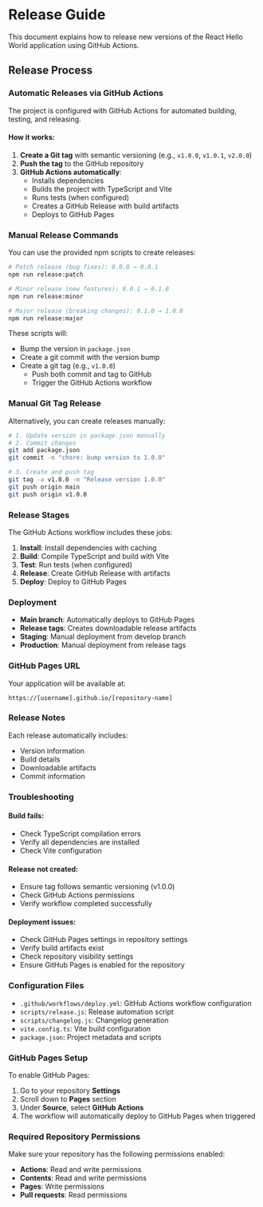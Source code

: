 # Release Guide

This document explains how to release new versions of the React Hello World application using GitHub Actions.

## Release Process

### Automatic Releases via GitHub Actions

The project is configured with GitHub Actions for automated building, testing, and releasing.

#### How it works:

1. **Create a Git tag** with semantic versioning (e.g., `v1.0.0`, `v1.0.1`, `v2.0.0`)
2. **Push the tag** to the GitHub repository
3. **GitHub Actions automatically**:
   - Installs dependencies
   - Builds the project with TypeScript and Vite
   - Runs tests (when configured)
   - Creates a GitHub Release with build artifacts
   - Deploys to GitHub Pages

### Manual Release Commands

You can use the provided npm scripts to create releases:

```bash
# Patch release (bug fixes): 0.0.0 → 0.0.1
npm run release:patch

# Minor release (new features): 0.0.1 → 0.1.0
npm run release:minor

# Major release (breaking changes): 0.1.0 → 1.0.0
npm run release:major
```

These scripts will:
- Bump the version in `package.json`
- Create a git commit with the version bump
- Create a git tag (e.g., `v1.0.0`)
  - Push both commit and tag to GitHub
  - Trigger the GitHub Actions workflow

### Manual Git Tag Release

Alternatively, you can create releases manually:

```bash
# 1. Update version in package.json manually
# 2. Commit changes
git add package.json
git commit -m "chore: bump version to 1.0.0"

# 3. Create and push tag
git tag -a v1.0.0 -m "Release version 1.0.0"
git push origin main
git push origin v1.0.0
```

### Release Stages

The GitHub Actions workflow includes these jobs:

1. **Install**: Install dependencies with caching
2. **Build**: Compile TypeScript and build with Vite
3. **Test**: Run tests (when configured)
4. **Release**: Create GitHub Release with artifacts
5. **Deploy**: Deploy to GitHub Pages

### Deployment

- **Main branch**: Automatically deploys to GitHub Pages
- **Release tags**: Creates downloadable release artifacts
- **Staging**: Manual deployment from develop branch
- **Production**: Manual deployment from release tags

### GitHub Pages URL

Your application will be available at:
```
https://[username].github.io/[repository-name]
```

### Release Notes

Each release automatically includes:
- Version information
- Build details
- Downloadable artifacts
- Commit information

### Troubleshooting

#### Build fails:
- Check TypeScript compilation errors
- Verify all dependencies are installed
- Check Vite configuration

#### Release not created:
- Ensure tag follows semantic versioning (v1.0.0)
- Check GitHub Actions permissions
- Verify workflow completed successfully

#### Deployment issues:
- Check GitHub Pages settings in repository settings
- Verify build artifacts exist
- Check repository visibility settings
- Ensure GitHub Pages is enabled for the repository

### Configuration Files

- `.github/workflows/deploy.yml`: GitHub Actions workflow configuration
- `scripts/release.js`: Release automation script
- `scripts/changelog.js`: Changelog generation
- `vite.config.ts`: Vite build configuration
- `package.json`: Project metadata and scripts

### GitHub Pages Setup

To enable GitHub Pages:

1. Go to your repository **Settings**
2. Scroll down to **Pages** section
3. Under **Source**, select **GitHub Actions**
4. The workflow will automatically deploy to GitHub Pages when triggered

### Required Repository Permissions

Make sure your repository has the following permissions enabled:
- **Actions**: Read and write permissions
- **Contents**: Read and write permissions  
- **Pages**: Write permissions
- **Pull requests**: Read permissions
